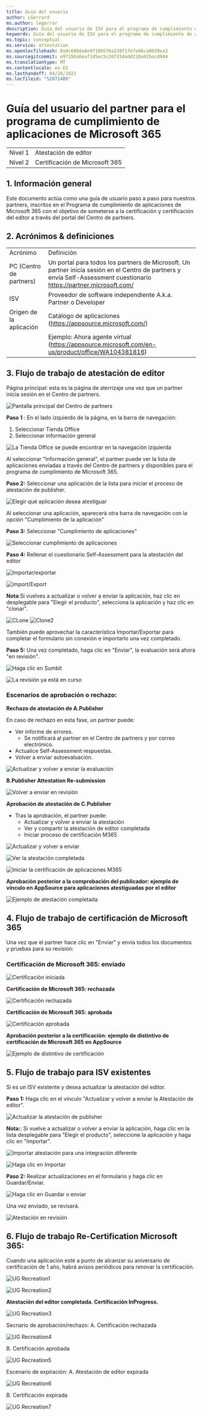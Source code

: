 ```yaml
---
title: Guía del usuario
author: LGerrard
ms.author: legerrar
description: Guía del usuario de ISV para el programa de cumplimiento de aplicaciones de Microsoft 365
keywords: Guía del usuario de ISV para el programa de cumplimiento de aplicaciones de Microsoft 365
ms.topic: conceptual
ms.service: attestation
ms.openlocfilehash: 0a9c60bda8e9710957ba238f1fe7a96ca0039ea3
ms.sourcegitcommit: e97156a6eaf1d5ec5c26fd14add210a92bacd944
ms.translationtype: MT
ms.contentlocale: es-ES
ms.lasthandoff: 04/28/2021
ms.locfileid: "52071400"
---
```

# <a name="partners-user-guide-for-microsoft-365-app-compliance-program"></a>Guía del usuario del partner para el programa de cumplimiento de aplicaciones de Microsoft 365

|||
|---|---|
|Nivel 1| Atestación de editor|
|Nivel 2| Certificación de Microsoft 365|

## <a name="1-overview"></a>1. Información general
Este documento actúa como una guía de usuario paso a paso para nuestros partners, inscritos en el Programa de cumplimiento de aplicaciones de Microsoft 365 con el objetivo de someterse a la certificación y certificación del editor a través del portal del Centro de partners.

## <a name="2-acronyms--definitions"></a>2. Acrónimos & definiciones
| | |
|---|----|
|Acrónimo | Definición |
|PC (Centro de partners)|Un portal para todos los partners de Microsoft. Un partner inicia sesión en el Centro de partners y envía Self-Assessment cuestionario https://partner.microsoft.com/|
|ISV|Proveedor de software independiente A.k.a. Partner o Developer|
|Origen de la aplicación| Catálogo de aplicaciones (https://appsource.microsoft.com/)
||Ejemplo: Ahora agente virtual (https://appsource.microsoft.com/en-us/product/office/WA104381816)|

## <a name="3---publisher-attestation-workflow"></a>3. Flujo de trabajo de atestación de editor

Página principal: esta es la página de aterrizaje una vez que un partner inicia sesión en el Centro de partners.

![Pantalla principal del Centro de partners](../media/Picture1.png)

**Paso 1**   : En el lado izquierdo de la página, en la barra de navegación:
1. Seleccionar Tienda Office
1. Seleccionar información general

![La Tienda Office se puede encontrar en la navegación izquierda](../media/Picture2.png)

Al seleccionar "Información general", el partner puede ver la lista de aplicaciones enviadas a través del Centro de partners y disponibles para el programa de cumplimiento de Microsoft 365.

**Paso 2:** Seleccionar una aplicación de la lista para iniciar el proceso de atestación de publisher.

![Elegir qué aplicación desea atestiguar](../media/Picture3.png)

Al seleccionar una aplicación, aparecerá otra barra de navegación con la opción "Cumplimiento de la aplicación"

**Paso 3:** Seleccionar "Cumplimiento de aplicaciones"

![Seleccionar cumplimiento de aplicaciones](../media/App%20compliance%20step%203.png)

**Paso 4:** Rellenar el cuestionario Self-Assessment para la atestación del editor

![Importar/exportar](../media/step4-new%20add.PNG)

![import/Export](../media/NewFeature%20impExp.PNG)

**Nota**:Si vuelves a actualizar o volver a enviar la aplicación, haz clic en desplegable para "Elegir el producto", selecciona la aplicación y haz clic en "clonar".

![CLone ](../media/clone.PNG)
 ![ Clone2](../media/clone2.PNG)

También puede aprovechar la característica Importar/Exportar para completar el formulario sin conexión e importarlo una vez completado. 

**Paso 5:** Una vez completado, haga clic en "Enviar", la evaluación será ahora "en revisión".

![Haga clic en Sumbit](../media/Picture8.png)

![La revisión ya está en curso](../media/Picture9.png)

### <a name="approvereject-scenarios"></a>Escenarios de aprobación o rechazo:

**Rechazo de atestación de A.Publisher**

En caso de rechazo en esta fase, un partner puede:
-   Ver informe de errores.
    - Se notificará al partner en el Centro de partners y por correo electrónico.
-   Actualice Self-Assessment respuestas.
-   Volver a enviar autoevaluación.

![Actualizar y volver a enviar la evaluación](../media/Picture10.png)

**B.Publisher Attestation Re-submission**

![Volver a enviar en revisión](../media/PA%20resubmission.png)

**Aprobación de atestación de C.Publisher**

-   Tras la aprobación, el partner puede:
    - Actualizar y volver a enviar la atestación
    - Ver y compartir la atestación de editor completada
    - Iniciar proceso de certificación M365

![Actualizar y volver a enviar](../media/AttestApproval.PNG)

![Ver la atestación completada ](../media/PA%20approval%202.png)

![Iniciar la certificación de aplicaciones M365](../media/PA%20approval%203.png)

**Aprobación posterior a la comprobación del publicador: ejemplo de vínculo en AppSource para aplicaciones atestiguadas por el editor**

![Ejemplo de atestación completada](../media/Example%20to%20attested%20apps.png)

## <a name="4-microsoft-365-certification-workflow"></a>4. Flujo de trabajo de certificación de Microsoft 365

Una vez que el partner hace clic en "Enviar" y envía todos los documentos y pruebas para su revisión: 

### <a name="microsoft-365-certification---submitted"></a>Certificación de Microsoft 365: enviado

![Certificación iniciada](../media/certification%201.png)

**Certificación de Microsoft 365: rechazada**

![Certificación rechazada](../media/certification%20rejected.png)

**Certificación de Microsoft 365: aprobada**

![Certificación aprobada](../media/certification%20approved.png)

**Aprobación posterior a la certificación: ejemplo de distintivo de certificación de Microsoft 365 en AppSource**

![Ejemplo de distintivo de certificación](../media/post%20certification%20badge.png)

## <a name="5-workflow-for-existing-isvs"></a>5. Flujo de trabajo para ISV existentes

Si es un ISV existente y desea actualizar la atestación del editor.

**Paso 1:** Haga clic en el vínculo "Actualizar y volver a enviar la Atestación de editor".

![Actualizar la atestación de publisher ](../media/existing%20isv%201.png)

**Nota:**: Si vuelve a actualizar o volver a enviar la aplicación, haga clic en la lista desplegable para "Elegir el producto", seleccione la aplicación y haga clic en "Importar".

![Importar atestación para una integración diferente](../media/M365%20App%20compliance.png)

![Haga clic en Importar](../media/M365%20App%20compliance1.png)

**Paso 2:** Realizar actualizaciones en el formulario y haga clic en Guardar/Enviar.

![Haga clic en Guardar o enviar](../media/existing%20isv%202.png)

Una vez enviado, se revisará.

![Atestación en revisión](../media/existing%20isv%203.png)

## <a name="6---microsoft-365-re-certification-workflow"></a>6. Flujo de trabajo Re-Certification Microsoft 365:

Cuando una aplicación esté a punto de alcanzar su aniversario de certificación de 1 año, habrá avisos periódicos para renovar la certificación.

![UG Recreation1](../media/UG%20Recreation%201.png)

![UG Recreation2](../media/UG%20Recreation%202.png)

**Atestación del editor completada. Certificación InProgress.**

![UG Recreation3](../media/UG%20Recreation%203.PNG)

Secnario de aprobación/rechazo: A. Certificación rechazada

![UG Recreation4](../media/UG%20Recreation%204.PNG)

B. Certificación aprobada

![UG Recreation5](../media/UG%20Recreation%205.PNG)

Escenario de expiración: A. Atestación de editor expirada

![UG Recreation6](../media/UG%20Recreation%206.PNG)

B. Certificación expirada

![UG Recreation7](../media/UG%20Recreation%207.PNG)

